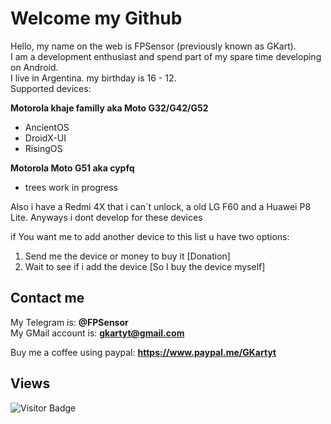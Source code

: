 # Welcome my Github

Hello, my name on the web is FPSensor (previously known as GKart).    
I am a development enthusiast and spend part of my spare time developing on Android.    
I live in Argentina. my birthday is 16 - 12.    
Supported devices:

**Motorola khaje familly aka Moto G32/G42/G52**     
 - AncientOS     
 - DroidX-UI    
 - RisingOS

**Motorola Moto G51 aka cypfq**    
 - trees work in progress     

Also i have a Redmi 4X that i can`t unlock, a old LG F60 and a Huawei P8 Lite.
Anyways i dont develop for these devices

if You want me to add another device to this list u have two options:
1. Send me the device or money to buy it [Donation]
2. Wait to see if i add the device [So I buy the device myself]

## Contact me

My Telegram is: **@FPSensor**  
My GMail account is: **gkartyt@gmail.com**  

Buy me a coffee using paypal: **https://www.paypal.me/GKartyt**

## Views
![Visitor Badge](https://visitor-badge.laobi.icu/badge?page_id=FPSensor.FPSensor)
